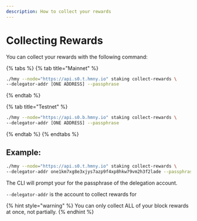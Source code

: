 ```yaml
---
description: How to collect your rewards
---
```


# Collecting Rewards

You can collect your rewards with the following command:

{% tabs %}
{% tab title="Mainnet" %}
```bash
./hmy --node="https://api.s0.t.hmny.io" staking collect-rewards \
--delegator-addr [ONE ADDRESS] --passphrase
```
{% endtab %}

{% tab title="Testnet" %}
```bash
./hmy --node="https://api.s0.b.hmny.io" staking collect-rewards \
--delegator-addr [ONE ADDRESS] --passphrase
```
{% endtab %}
{% endtabs %}

## Example:

```bash
./hmy --node="https://api.s0.t.hmny.io" staking collect-rewards \
--delegator-addr one1km7xg8e3xjys7azp9f4xp8hkw79vm2h3f2lade --passphrase
```

The CLI will prompt your for the passphrase of the delegation account.

`--delegator-addr` is the account to collect rewards for

{% hint style="warning" %}
You can only collect ALL of your block rewards at once, not partially.
{% endhint %}

